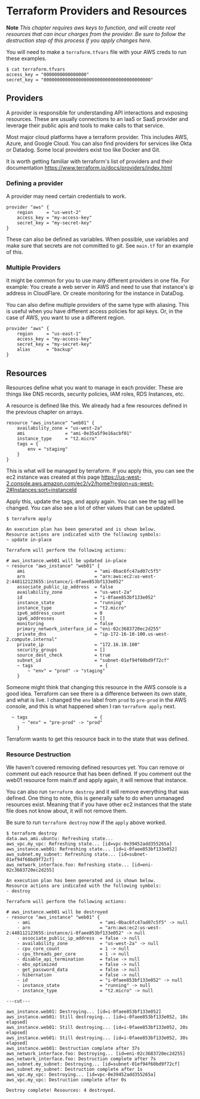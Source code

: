 # Terraform Providers and Resources

**Note** _This chapter requires aws keys to function, and will create real resources that can incur charges from the provider. Be sure to follow the destruction step of this process if you apply changes here._

You will need to make a `terraform.tfvars` file with your AWS creds to run these examples.

    $ cat terraform.tfvars
    access_key = "0000000000000000"
    secret_key = "0000000000000000000000000000000000000000"

## Providers

A provider is responsible for understanding API interactions and exposing resources. These are usually connections to an IaaS or SaaS provider and leverage their public apis and tools to make calls to that service.

Most major cloud platforms have a terraform provider. This includes AWS, Azure, and Google Cloud. You can also find providers for services like Okta or Datadog. Some local providers exist too like Docker and Git.

It is worth getting familiar with terraform's list of providers and their documentation https://www.terraform.io/docs/providers/index.html

### Defining a provider

A provider may need certain credentials to work.

    provider "aws" {
        region     = "us-west-2"
        access_key = "my-access-key"
        secret_key = "my-secret-key"
    }

These can also be defined as variables. When possible, use variables and make sure that secrets are not committed to git. See `main.tf` for an example of this.

### Multiple Providers

It might be common for you to use many different providers in one file. For example: You create a web server in AWS and need to use that instance's ip address in CloudFlare. Or create monitoring for the instance in DataDog. 

You can also define multiple providers of the same type with aliasing. This is useful when you have different access policies for api keys. Or, in the case of AWS, you want to use a different region.

    provider "aws" {
        region     = "us-east-1"
        access_key = "my-access-key"
        secret_key = "my-secret-key"
        alias      = "backup"
    }

## Resources

Resources define what you want to manage in each provider. These are things like DNS records, security policies, IAM roles, RDS Instances, etc.

A resource is defined like this. We already had a few resources defined in the previous chapter on arrays.

    resource "aws_instance" "web01" {
        availability_zone = "us-west-2a"
        ami               = "ami-0e35a5f9e16acbf01"
        instance_type     = "t2.micro"
        tags = {
            env = "staging"
        }
    }

This is what will be managed by terraform. If you apply this, you can see the ec2 instance was created at this page https://us-west-2.console.aws.amazon.com/ec2/v2/home?region=us-west-2#Instances:sort=instanceId

Apply this, update the tags, and apply again. You can see the tag will be changed. You can also see a lot of other values that can be updated.

    $ terraform apply

    An execution plan has been generated and is shown below.
    Resource actions are indicated with the following symbols:
    ~ update in-place

    Terraform will perform the following actions:

    # aws_instance.web01 will be updated in-place
    ~ resource "aws_instance" "web01" {
        ami                          = "ami-0bac6fc47ad07c5f5"
        arn                          = "arn:aws:ec2:us-west-2:448112123655:instance/i-0faee853bf133e052"
        associate_public_ip_address  = false
        availability_zone            = "us-west-2a"
        id                           = "i-0faee853bf133e052"
        instance_state               = "running"
        instance_type                = "t2.micro"
        ipv6_address_count           = 0
        ipv6_addresses               = []
        monitoring                   = false
        primary_network_interface_id = "eni-02c3683720ec2d255"
        private_dns                  = "ip-172-16-10-100.us-west-2.compute.internal"
        private_ip                   = "172.16.10.100"
        security_groups              = []
        source_dest_check            = true
        subnet_id                    = "subnet-01ef94f60bd9f72cf"
        ~ tags                         = {
            ~ "env" = "prod" -> "staging"
        }

Someone might think that changing this resource in the AWS console is a good idea. Terraform can see there is a difference between its own state, and what is live. I changed the `env` label from `prod` to `pre-prod` in the AWS console, and this is what happened when I ran `terraform apply` next.

      ~ tags                         = {
          ~ "env" = "pre-prod" -> "prod"
        }

Terraform wants to get this resource back in to the state that was defined.

### Resource Destruction

We haven't covered removing defined resources yet. You can remove or comment out each resource that has been defined. If you comment out the web01 resource form main.tf and apply again, it will remove that instance.

You can also run `terraform destroy` and it will remove everything that was defined. One thing to note, this is generally safe to do when unmanaged resources exist. Meaning that if you have other ec2 instances that the state file does not know about, it will not remove them.

Be sure to run `terraform destroy` now if the `apply` above worked.

    $ terraform destroy
    data.aws_ami.ubuntu: Refreshing state...
    aws_vpc.my_vpc: Refreshing state... [id=vpc-0e39452add355265a]
    aws_instance.web01: Refreshing state... [id=i-0faee853bf133e052]
    aws_subnet.my_subnet: Refreshing state... [id=subnet-01ef94f60bd9f72cf]
    aws_network_interface.foo: Refreshing state... [id=eni-02c3683720ec2d255]

    An execution plan has been generated and is shown below.
    Resource actions are indicated with the following symbols:
    - destroy

    Terraform will perform the following actions:

    # aws_instance.web01 will be destroyed
    - resource "aws_instance" "web01" {
        - ami                          = "ami-0bac6fc47ad07c5f5" -> null
        - arn                          = "arn:aws:ec2:us-west-2:448112123655:instance/i-0faee853bf133e052" -> null
        - associate_public_ip_address  = false -> null
        - availability_zone            = "us-west-2a" -> null
        - cpu_core_count               = 1 -> null
        - cpu_threads_per_core         = 1 -> null
        - disable_api_termination      = false -> null
        - ebs_optimized                = false -> null
        - get_password_data            = false -> null
        - hibernation                  = false -> null
        - id                           = "i-0faee853bf133e052" -> null
        - instance_state               = "running" -> null
        - instance_type                = "t2.micro" -> null

    ---cut---

    aws_instance.web01: Destroying... [id=i-0faee853bf133e052]
    aws_instance.web01: Still destroying... [id=i-0faee853bf133e052, 10s elapsed]
    aws_instance.web01: Still destroying... [id=i-0faee853bf133e052, 20s elapsed]
    aws_instance.web01: Still destroying... [id=i-0faee853bf133e052, 30s elapsed]
    aws_instance.web01: Destruction complete after 37s
    aws_network_interface.foo: Destroying... [id=eni-02c3683720ec2d255]
    aws_network_interface.foo: Destruction complete after 7s
    aws_subnet.my_subnet: Destroying... [id=subnet-01ef94f60bd9f72cf]
    aws_subnet.my_subnet: Destruction complete after 1s
    aws_vpc.my_vpc: Destroying... [id=vpc-0e39452add355265a]
    aws_vpc.my_vpc: Destruction complete after 0s

    Destroy complete! Resources: 4 destroyed.
